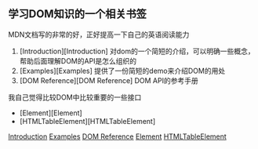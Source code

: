 学习DOM知识的一个相关书签
-------------------------

MDN文档写的非常的好，正好提高一下自己的英语阅读能力

1. [Introduction][Introduction] 对dom的一个简短的介绍，可以明确一些概念，帮助后面理解DOM的API是怎么组织的
2. [Examples][Examples] 提供了一份简短的demo来介绍DOM的用处
3. [DOM Reference][DOM Reference] DOM API的参考手册
    
我自己觉得比较DOM中比较重要的一些接口 

- [Element][Element] 
- [HTMLTableElement][HTMLTableElement]


[Introduction](https://developer.mozilla.org/en-US/docs/DOM/DOM_Reference/Introduction)
[Examples](https://developer.mozilla.org/en-US/docs/DOM/DOM_Reference/Examples?redirectlocale=en-US&redirectslug=Gecko_DOM_Reference%2FExamples)
[DOM Reference](https://developer.mozilla.org/en-US/docs/DOM/DOM_Reference)
[Element](https://developer.mozilla.org/en-US/docs/Web/API/element?redirectlocale=en-US&redirectslug=DOM%2Felement)
[HTMLTableElement](https://developer.mozilla.org/en-US/docs/Web/API/HTMLTableElement?redirectlocale=en-US&redirectslug=DOM%2FHTMLTableElement)
